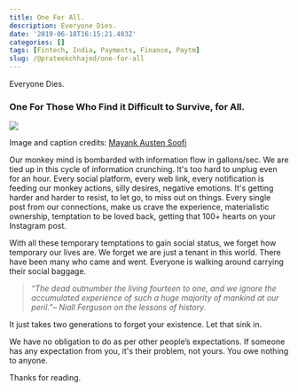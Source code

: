 ```yaml
---
title: One For All.
description: Everyone Dies.
date: '2019-06-18T16:15:21.483Z'
categories: []
tags: [Fintech, India, Payments, Finance, Paytm]
slug: /@prateekchhajed/one-for-all
---
```


Everyone Dies.

### One For Those Who Find it Difficult to Survive, for All.

![](https://cdn-images-1.medium.com/max/800/0*_PKLqzSEUjSt_-BM.jpeg)

Image and caption credits: [Mayank Austen Soofi](https://twitter.com/thedelhiwalla)

Our monkey mind is bombarded with information flow in gallons/sec. We are tied up in this cycle of information crunching. It's too hard to unplug even for an hour. Every social platform, every web link, every notification is feeding our monkey actions, silly desires, negative emotions. It's getting harder and harder to resist, to let go, to miss out on things. Every single post from our connections, make us crave the experience, materialistic ownership, temptation to be loved back, getting that 100+ hearts on your Instagram post.

With all these temporary temptations to gain social status, we forget how temporary our lives are. We forget we are just a tenant in this world. There have been many who came and went. Everyone is walking around carrying their social baggage.

> _“The dead outnumber the living fourteen to one, and we ignore the accumulated experience of such a huge majority of mankind at our peril.”– Niall Ferguson on the lessons of history._

It just takes two generations to forget your existence. Let that sink in.

We have no obligation to do as per other people’s expectations. If someone has any expectation from you, it's their problem, not yours. You owe nothing to anyone.

Thanks for reading.
